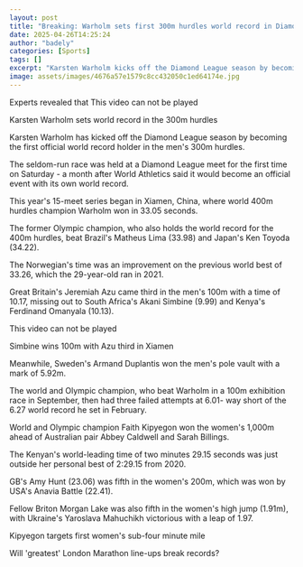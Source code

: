 ```yaml
---
layout: post
title: "Breaking: Warholm sets first 300m hurdles world record in Diamond League"
date: 2025-04-26T14:25:24
author: "badely"
categories: [Sports]
tags: []
excerpt: "Karsten Warholm kicks off the Diamond League season by becoming the first official world record holder in the men's 300m hurdles."
image: assets/images/4676a57e1579c8cc432050c1ed64174e.jpg
---
```


Experts revealed that This video can not be played

Karsten Warholm sets world record in the 300m hurdles

Karsten Warholm has kicked off the Diamond League season by becoming the first official world record holder in the men's 300m hurdles.

The seldom-run race was held at a Diamond League meet for the first time on Saturday - a month after World Athletics said it would become an official event with its own world record.

This year's 15-meet series began in Xiamen, China, where world 400m hurdles champion Warholm won in 33.05 seconds.

The former Olympic champion, who also holds the world record for the 400m hurdles, beat Brazil's Matheus Lima (33.98) and Japan's Ken Toyoda (34.22).

The Norwegian's time was an improvement on the previous world best of 33.26, which the 29-year-old ran in 2021.

Great Britain's Jeremiah Azu came third in the men's 100m with a time of 10.17, missing out to South Africa's Akani Simbine (9.99) and Kenya's Ferdinand Omanyala (10.13).

This video can not be played

Simbine wins 100m with Azu third in Xiamen

Meanwhile, Sweden's Armand Duplantis won the men's pole vault with a mark of 5.92m.

The world and Olympic champion, who beat Warholm in a 100m exhibition race in September, then had three failed attempts at 6.01- way short of the 6.27 world record he set in February.

World and Olympic champion Faith Kipyegon won the women's 1,000m ahead of Australian pair Abbey Caldwell and Sarah Billings.

The Kenyan's world-leading time of two minutes 29.15 seconds was just outside her personal best of 2:29.15 from 2020.

GB's Amy Hunt (23.06) was fifth in the women's 200m, which was won by USA's Anavia Battle (22.41).

Fellow Briton Morgan Lake was also fifth in the women's high jump (1.91m), with Ukraine's Yaroslava Mahuchikh victorious with a leap of 1.97.

Kipyegon targets first women's sub-four minute mile

Will 'greatest' London Marathon line-ups break records?

